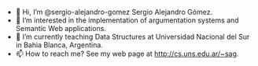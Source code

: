 - 👋 Hi, I’m @sergio-alejandro-gomez Sergio Alejandro Gómez.
- 👀 I’m interested in the implementation of argumentation systems and Semantic Web applications.
- 🌱 I’m currently teaching Data Structures at Universidad Nacional del Sur in Bahia Blanca, Argentina.
- 📫 How to reach me? See my web page at http://cs.uns.edu.ar/~sag.

<!---
sergio-alejandro-gomez/sergio-alejandro-gomez is a ✨ special ✨ repository because its `README.md` (this file) appears on your GitHub profile.
You can click the Preview link to take a look at your changes.
--->
